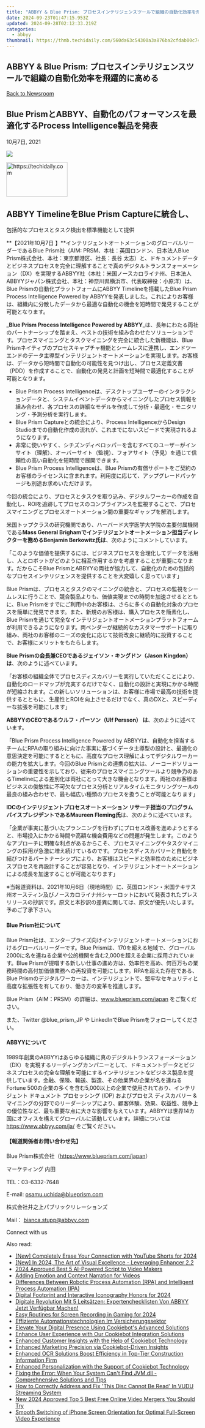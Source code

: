 ```yaml
---
title: "ABBYY & Blue Prism: プロセスインテリジェンスツールで組織の自動化効率を飛躍的に高める"
date: 2024-09-23T01:47:15.953Z
updated: 2024-09-28T02:12:33.219Z
categories:
  - abbyy
thumbnail: https://thmb.techidaily.com/560da63c54300a3a876ba2cfdab00c7431c7174d8c1f2c53836ffd296ae56332.jpg
---
```


## ABBYY & Blue Prism: プロセスインテリジェンスツールで組織の自動化効率を飛躍的に高める

[Back to Newsroom](https://tools.techidaily.com/abbyy/products/)

## Blue PrismとABBYY、自動化のパフォーマンスを最適化するProcess Intelligence製品を発表

10月7日, 2021

![](https://content.abbyy.com/-/media/project/abbyy/abbyy/branchtemplates/shutterstock_1272462163_1296-x-729.jpg?h=729&iar=0&w=1296)

<!-- affiliate ads begin -->
<a href="https://aligracehair.sjv.io/c/5597632/2135396/19272" target="_top" id="2135396">
  <img src="//a.impactradius-go.com/display-ad/19272-2135396" border="0" alt="https://techidaily.com" width="160" height="90"/>
</a>
<img height="0" width="0" src="https://aligracehair.sjv.io/i/5597632/2135396/19272" style="position:absolute;visibility:hidden;" border="0" />
<!-- affiliate ads end -->

## ABBYY TimelineをBlue Prism Captureに統合し、  
包括的なプロセスとタスク検出を標準機能として提供

**【2021年10月7日 】**インテリジェントオートメーションのグローバルリーダーであるBlue Prism社（AIM: PRSM、本社：英国ロンドン、日本法人Blue Prism株式会社、本社：東京都港区、社長：長谷 太志）と、ドキュメントデータとビジネスプロセスを完全に理解することで真のデジタルトランスフォーメーション（DX）を実現するABBYY社（本社：米国ノースカロライナ州、日本法人ABBYYジャパン株式会社、本社：神奈川県横浜市、代表取締役：小原洋）は、Blue Prismの自動化プラットフォームにABBYY Timelineを搭載したBlue Prism Process Intelligence Powered by ABBYYを発表しました。これによりお客様は、組織内に分散したデータから最適な自動化の機会を短時間で発見することが可能となります。

_**Blue Prism Process Intelligence Powered by ABBYY**_は、長年にわたる両社のパートナーシップを踏まえ、ベストの技術を組み合わせたソリューションです。プロセスマイニングとタスクマイニングを完全に統合した新機能は、Blue Prismネイティブのプロセスキャプチャ機能とシームレスに連携し、エンドツーエンドのデータ主導型インテリジェントオートメーションを実現します。お客様は、データから短時間で自動化の可能性を見つけ出し、プロセス定義文書（PDD）を作成することで、自動化の発見と計画を短時間で最適化することが可能となります。

* Blue Prism Process Intelligenceは、デスクトップユーザーのインタラクションデータと、システムイベントデータからマイニングしたプロセス情報を組み合わせ、各プロセスの詳細なモデルを作成して分析・最適化・モニタリング・予測分析を実行します。
* Blue Prism Captureとの統合により、Process IntelligenceからDesign Studioまでの自動化作成の流れが、これまでにないスピードで実現されるようになります。
* 非常に使いやすく、シチズンディベロッパーを含むすべてのユーザーがインサイト（理解）、オーバーサイト（監視）、フォアサイト（予見）を通じて信頼性の高い自動化を短時間で展開できます。
* Blue Prism Process Intelligenceは、Blue Prismの有償サポートをご契約のお客様のライセンスに含まれます。利用度に応じて、アップグレードパッケージも別途お求めいただけます。

今回の統合により、プロセスとタスクを取り込み、デジタルワーカーの作成を自動化し、ROIを追跡してプロセスのコンプライアンスを監視することで、プロセスマイニングとプロセスオートメーション間の重要なギャップを解消します。

米国トップクラスの研究機関であり、ハーバード大学医学大学院の主要付属機関である**Mass General Brighamでインテリジェントオートメーション担当ディレクターを務めるBenjamin Berkowitz氏は**、次のようにコメントしています。

「このような価値を提供するには、ビジネスプロセスを合理化してデータを活用し、人とロボットがどのように相互作用するかを考慮することが重要になります。だからこそBlue PrismとABBYYの両社が協力して、自動化のための包括的なプロセスインテリジェンスを提供することを大変嬉しく思っています」

Blue Prismは、プロセスとタスクのマイニングの統合と、プロセスの監視をシームレスに行うことで、競合製品よりも、価値実現までの時間を加速させるとともに、Blue Prismをすでにご利用中のお客様は、さらに多くの自動化対象のプロセスを簡単に発見できます。また、新規のお客様は、購入プロセスを簡素化し、Blue Prismを通じて完全なインテリジェントオートメーションプラットフォームが利用できるようになります。両ベンダーが継続的なカスタマーサポートに取り組み、両社のお客様のニーズの変化に応じて技術改良に継続的に投資することで、お客様にメリットをもたらします。

**Blue Prismの会長兼CEOであるジェイソン・キングドン（Jason Kingdon）は**、次のように述べています。

「お客様の組織全体でプロセスディスカバリーを実行していただくことにより、自動化のロードマップが充実するだけでなく、自動化の設計と実現にかかる時間が短縮されます。この新しいソリューションは、お客様に市場で最高の技術を提供するとともに、生産性とROIを向上させるだけでなく、真のDXと、スピーディーな拡張を可能にします」

**ABBYYのCEOであるウルフ・パーソン（Ulf Persson） は**、次のように述べています。

「Blue Prism Process Intelligence Powered by ABBYYは、自動化を担当するチームにRPAの取り組みに向けた事実に基づくデータ主導型の設計と、最適化の意思決定を可能にするとともに、高度なプロセス理解によってデジタルワーカーの能力を拡大します。今回のBlue Prismとの連携の拡大は、ノーコードソリューションの重要性を示しており、従来のプロセスマイニングツールより競争力のあるTimelineによる差別化は両社にとって大きな機会となります。両社のお客様はビジネスの俊敏性に不可欠なプロセス分析とリアルタイムモニタリングツールの最良の組み合わせで、最も幅広い種類のプロセスを扱うことが可能となります」

**IDCのインテリジェントプロセスオートメーション リサーチ担当のプログラム バイスプレジデントであるMaureen Fleming氏**は、次のように述べています。

「企業が事実に基づいたプランニングを行わずにプロセス改善を進めようとすると、市場投入にかかる時間や高額な機会費用などの問題が発生します。このようなアプローチに明確な利点があるからこそ、プロセスマイニングやタスクマイニングの採用が急激に増え続けているのです。プロセスディスカバリーと自動化を結びつけるパートナーシップにより、お客様はスピードと効率性のためにビジネスプロセスを再設計することが容易となり、インテリジェントオートメーションによる成長を加速することが可能となります」

※当報道資料は、2021年10月6日（現地時間）に、英国ロンドン・米国テキサス州オースティン及びノースカロライナ州シャーロットにおいて発表されたプレスリリースの抄訳です。原文と本抄訳の差異に関しては、原文が優先いたします。予めご了承下さい。

#### **Blue Prism社について**

Blue Prism社は、エンタープライズ向けインテリジェントオートメーションにおけるグローバルリーダーです。Blue Prismは、170を超える地域で、グローバル 2000に名を連ねる企業や公的機関を含む2,000を超える企業に採用されています。Blue Prismが提唱する新しい仕事の進め方は、効率性を高め、何百万もの業務時間の高付加価値業務への再投資を可能にします。RPAを超えた存在である、Blue Prismのデジタルワーカーは、インテリジェントで、堅牢なセキュリティと高度な拡張性を有しており、働き方の変革を推進します。

Blue Prism（AIM：PRSM）の詳細は、www.blueprism.com/japan をご覧ください。

また、Twitter @blue\_prism\_JP や LinkedInでBlue Prismをフォローしてください。

#### **ABBYYについて**

1989年創業のABBYYはあらゆる組織に真のデジタルトランスフォーメーション（DX）を実現するリーディングカンパニーとして、ドキュメントデータとビジネスプロセスの完全な理解を可能にするインテリジェントなビジネス製品を提供しています。金融、保険、輸送、製造、その他業界の企業が名を連ねるFortune 500の企業の多くを含む5,000以上の企業で使用されており、インテリジェント ドキュメント プロセッシング (IDP) およびプロセス ディスカバリー & マイニングの分野でのリーダーシップにより、顧客体験、効果、収益性、競争上の優位性など、最も重要な点に大きな影響を与えています。ABBYYは世界14カ国にオフィスを構えてグローバルに活動しています。詳細については https://www.abbyy.com/ja/ をご覧ください。

#### 【報道関係者お問い合わせ先】

Blue Prism株式会社（<https://www.blueprism.com/japan>）

マーケティング 内田

TEL：03-6332-7648

E-mail: [osamu.uchida@blueprism.com](https://tools.techidaily.com/abbyy/products/)

  
株式会社井之上パブリックリレーションズ

Mail： [bianca.stupp@abbyy.com](https://tools.techidaily.com/abbyy/products/)

Connect with us

<ins class="adsbygoogle"
     style="display:block"
     data-ad-format="autorelaxed"
     data-ad-client="ca-pub-7571918770474297"
     data-ad-slot="1223367746"></ins>

<ins class="adsbygoogle"
     style="display:block"
     data-ad-client="ca-pub-7571918770474297"
     data-ad-slot="8358498916"
     data-ad-format="auto"
     data-full-width-responsive="true"></ins>

<span class="atpl-alsoreadstyle">Also read:</span>
<div><ul>
<li><a href="https://facebook-video-share.techidaily.com/new-completely-erase-your-connection-with-youtube-shorts-for-2024/"><u>[New] Completely Erase Your Connection with YouTube Shorts for 2024</u></a></li>
<li><a href="https://fox-links.techidaily.com/new-in-2024-the-art-of-visual-excellence-leveraging-enhancer-22/"><u>[New] In 2024, The Art of Visual Excellence - Leveraging Enhancer 2.2</u></a></li>
<li><a href="https://ai-voice-clone.techidaily.com/2024-approved-best-5-ai-powered-script-to-video-makers/"><u>2024 Approved Best 5 AI-Powered Script to Video Makers</u></a></li>
<li><a href="https://extra-tips.techidaily.com/adding-emotion-and-context-narration-for-videos/"><u>Adding Emotion and Context Narration for Videos</u></a></li>
<li><a href="https://solve-popular.techidaily.com/differences-between-robotic-process-automation-rpa-and-intelligent-process-automation-ipa/"><u>Differences Between Robotic Process Automation (RPA) and Intelligent Process Automation (IPA)</u></a></li>
<li><a href="https://youtube-videos.techidaily.com/digital-footprint-and-interactive-iconography-honors-for-2024/"><u>Digital Footprint and Interactive Iconography Honors for 2024</u></a></li>
<li><a href="https://solve-popular.techidaily.com/digitale-revolution-mit-5-leitsatzen-expertenchecklisten-von-abbyy-jetzt-verfugbar-machen/"><u>Digitale Revolution Mit 5 Leitsätzen: Expertenchecklisten Von ABBYY Jetzt Verfügbar Machen!</u></a></li>
<li><a href="https://screen-mirroring-recording.techidaily.com/easy-routines-for-screen-recording-in-gaming-for-2024/"><u>Easy Routines for Screen Recording in Gaming for 2024</u></a></li>
<li><a href="https://solve-popular.techidaily.com/effiziente-automationstechnologien-im-versicherungssektor/"><u>Effiziente Automa­tionstechnologien Im Versicherungssektor</u></a></li>
<li><a href="https://solve-popular.techidaily.com/elevate-your-digital-presence-using-cookiebots-advanced-solutions/"><u>Elevate Your Digital Presence Using Cookiebot's Advanced Solutions</u></a></li>
<li><a href="https://solve-popular.techidaily.com/enhance-user-experience-with-our-cookiebot-integration-solutions/"><u>Enhance User Experience with Our Cookiebot Integration Solutions</u></a></li>
<li><a href="https://solve-popular.techidaily.com/enhanced-customer-insights-with-the-help-of-cookiebot-technology/"><u>Enhanced Customer Insights with the Help of Cookiebot Technology</u></a></li>
<li><a href="https://solve-popular.techidaily.com/enhanced-marketing-precision-via-cookiebot-driven-insights/"><u>Enhanced Marketing Precision via Cookiebot-Driven Insights</u></a></li>
<li><a href="https://solve-popular.techidaily.com/enhanced-ocr-solutions-boost-efficiency-in-top-tier-construction-information-firm/"><u>Enhanced OCR Solutions Boost Efficiency in Top-Tier Construction Information Firm</u></a></li>
<li><a href="https://solve-popular.techidaily.com/enhanced-personalization-with-the-support-of-cookiebot-technology/"><u>Enhanced Personalization with the Support of Cookiebot Technology</u></a></li>
<li><a href="https://techtrends.techidaily.com/fixing-the-error-when-your-system-cant-find-jvmdll-comprehnensive-solutions-and-tips/"><u>Fixing the Error: When Your System Can't Find JVM.dll - Comprehnensive Solutions and Tips</u></a></li>
<li><a href="https://some-knowledge.techidaily.com/how-to-correctly-address-and-fix-this-disc-cannot-be-read-in-vudu-streaming-system/"><u>How to Correctly Address and Fix 'This Disc Cannot Be Read' In VUDU Streaming System</u></a></li>
<li><a href="https://smart-video-editing.techidaily.com/new-2024-approved-top-5-best-free-online-video-mergers-you-should-try/"><u>New 2024 Approved Top 5 Best Free Online Video Mergers You Should Try</u></a></li>
<li><a href="https://tech-revival.techidaily.com/smooth-switching-of-iphone-screen-orientation-for-optimal-full-screen-video-experience/"><u>Smooth Switching of iPhone Screen Orientation for Optimal Full-Screen Video Experience</u></a></li>
</ul></div>


